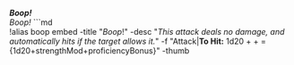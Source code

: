 ***Boop!***  
*Boop!* ```md  
!alias boop embed -title "*Boop*!" -desc "*This attack deals no damage, and automatically hits if the target allows it.*" -f "Attack|**To Hit:** 1d20 + <strengthMod> + <proficiencyBonus> = {1d20+strengthMod+proficiencyBonus}" -thumb <image>  
```